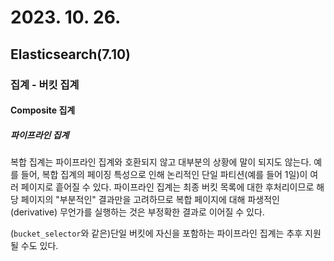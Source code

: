 # 2023. 10. 26.

## Elasticsearch(7.10)

### 집계 - 버킷 집계

#### Composite 집계

##### 파이프라인 집계

복합 집계는 파이프라인 집계와 호환되지 않고 대부분의 상황에 말이 되지도 않는다. 예를 들어, 복합 집계의 페이징 특성으로 인해 논리적인 단일 파티션(예를 들어 1일)이 여러 페이지로 흩어질 수 있다. 파이프라인 집계는 최종 버킷 목록에 대한 후처리이므로 해당 페이지의 "부분적인" 결과만을 고려하므로 복합 페이지에 대해 파생적인(derivative) 무언가를 실행하는 것은 부정확한 결과로 이어질 수 있다. 

(`bucket_selector`와 같은)단일 버킷에 자신을 포함하는 파이프라인 집계는 추후 지원될 수도 있다.